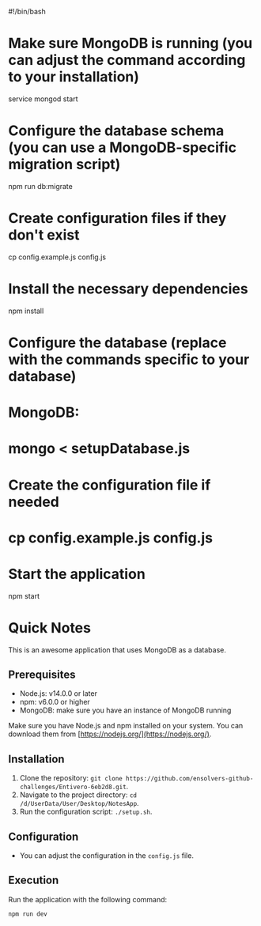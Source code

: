 #!/bin/bash

# Make sure MongoDB is running (you can adjust the command according to your installation)
service mongod start

# Configure the database schema (you can use a MongoDB-specific migration script)
npm run db:migrate

# Create configuration files if they don't exist
cp config.example.js config.js


# Install the necessary dependencies
npm install

# Configure the database (replace with the commands specific to your database)
# MongoDB:
# mongo < setupDatabase.js

# Create the configuration file if needed
# cp config.example.js config.js

# Start the application
npm start


# Quick Notes
This is an awesome application that uses MongoDB as a database.

## Prerequisites
- Node.js: v14.0.0 or later
- npm: v6.0.0 or higher
- MongoDB: make sure you have an instance of MongoDB running

Make sure you have Node.js and npm installed on your system. You can download them from [https://nodejs.org/](https://nodejs.org/).

## Installation

1. Clone the repository: `git clone https://github.com/ensolvers-github-challenges/Entivero-6eb2d8.git`.
2. Navigate to the project directory: `cd /d/UserData/User/Desktop/NotesApp`.
3. Run the configuration script: `./setup.sh`.

## Configuration

- You can adjust the configuration in the `config.js` file.

## Execution

Run the application with the following command:

````bash
npm run dev